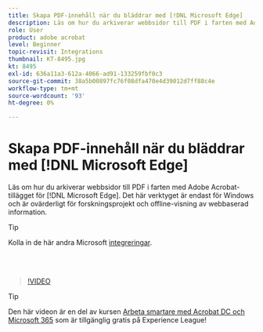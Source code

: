 ```yaml
---
title: Skapa PDF-innehåll när du bläddrar med [!DNL Microsoft Edge]
description: Läs om hur du arkiverar webbsidor till PDF i farten med Adobe Acrobat-tillägget för [!DNL Microsoft Edge]
role: User
product: adobe acrobat
level: Beginner
topic-revisit: Integrations
thumbnail: KT-8495.jpg
kt: 8495
exl-id: 636a11a3-612a-4066-ad91-133259fbf0c3
source-git-commit: 38a5b00897fc76f08dfa470e4d39012d7ff88c4e
workflow-type: tm+mt
source-wordcount: '93'
ht-degree: 0%

---
```


# Skapa PDF-innehåll när du bläddrar med [!DNL Microsoft Edge]

Läs om hur du arkiverar webbsidor till PDF i farten med Adobe Acrobat-tillägget för [!DNL Microsoft Edge]. Det här verktyget är endast för Windows och är ovärderligt för forskningsprojekt och offline-visning av webbaserad information.

>[!TIP]
>
>Kolla in de här andra Microsoft [integreringar](../integrate/integrate-overview.md#microsoft).

<br> 

>[!VIDEO](https://video.tv.adobe.com/v/337248?hidetitle=true)

>[!TIP]
>
>Den här videon är en del av kursen [Arbeta smartare med Acrobat DC och Microsoft 365](https://experienceleague.adobe.com/?recommended=Acrobat-U-1-2021.microsoft365) som är tillgänglig gratis på Experience League!
